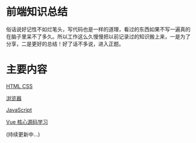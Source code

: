 # 前端知识总结

俗话说好记性不如烂笔头，写代码也是一样的道理，看过的东西如果不写一遍真的在脑子里呆不了多久。所以工作这么久慢慢把以前记录过的知识搬上来，一是为了分享，二是更好的总结！好了话不多说，进入正题。

# 主要内容
<a href="./doc/html css">HTML CSS</a>

<a href="./doc/browser">浏览器</a>

<a href="./doc/JavaScript">JavaScript</a>

<a href="./doc/Vue 核心源码学习">Vue 核心源码学习</a>


(持续更新中...)
